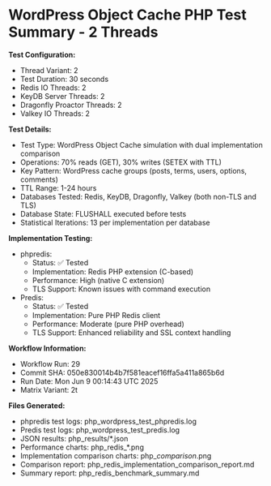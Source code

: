 # WordPress Object Cache PHP Test Summary - 2 Threads

**Test Configuration:**
- Thread Variant: 2
- Test Duration: 30 seconds
- Redis IO Threads: 2
- KeyDB Server Threads: 2
- Dragonfly Proactor Threads: 2
- Valkey IO Threads: 2

**Test Details:**
- Test Type: WordPress Object Cache simulation with dual implementation comparison
- Operations: 70% reads (GET), 30% writes (SETEX with TTL)
- Key Pattern: WordPress cache groups (posts, terms, users, options, comments)
- TTL Range: 1-24 hours
- Databases Tested: Redis, KeyDB, Dragonfly, Valkey (both non-TLS and TLS)
- Database State: FLUSHALL executed before tests
- Statistical Iterations: 13 per implementation per database

**Implementation Testing:**
- phpredis: 
  - Status: ✅ Tested
  - Implementation: Redis PHP extension (C-based)
  - Performance: High (native C extension)
  - TLS Support: Known issues with command execution
- Predis: 
  - Status: ✅ Tested
  - Implementation: Pure PHP Redis client
  - Performance: Moderate (pure PHP overhead)
  - TLS Support: Enhanced reliability and SSL context handling

**Workflow Information:**
- Workflow Run: 29
- Commit SHA: 050e830014b4b7f581eacef16ffa5a411a865b6d
- Run Date: Mon Jun  9 00:14:43 UTC 2025
- Matrix Variant: 2t

**Files Generated:**
- phpredis test logs: php_wordpress_test_phpredis.log
- Predis test logs: php_wordpress_test_predis.log
- JSON results: php_results/*.json
- Performance charts: php_redis_*.png
- Implementation comparison charts: php_*comparison*.png
- Comparison report: php_redis_implementation_comparison_report.md
- Summary report: php_redis_benchmark_summary.md
